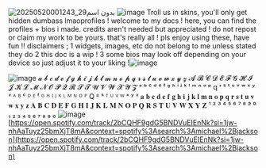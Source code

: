 ![بدون اسم29_20250520001243](https://github.com/user-attachments/assets/7b250747-729c-44b3-84ca-f480631edade)
![image](https://github.com/user-attachments/assets/cab77247-7291-480a-8aed-64c0a2dedec5)
Troll us in skins, you'll only get hidden dumbass lmaoprofiles !
welcome to my docs ! here, you can find the profiles + bios i made. credits aren't needed but appreciated ! do not repost or claim my work to be yours. that's really all ! pls enjoy using these, have fun !!
disclaimers ;
1 widgets, images, etc do not belong to me unless stated they do
2 this doc is a wip !
3 some bios may look off depending on your device so just adjust it to your liking !![image](https://github.com/user-attachments/assets/30f9d01a-5e8e-49bc-a4c3-54a46fa78928)

![image](https://github.com/user-attachments/assets/6255bc48-7d71-4e3a-88dc-ad047db369f2)
𝓪 𝓫 𝓬 𝓭 𝓮 𝓯 𝓰 𝓱 𝓲 𝓳 𝓴 𝓵 𝓶 𝓷 𝓸 𝓹 𝓺 𝓻 𝓼 𝓽 𝓾 𝓿 𝔀 𝔁 𝔂 𝔃
𝓐 𝓑 𝓒 𝓓 𝓔 𝓕 𝓖 𝓗 𝓘 𝓙 𝓚 𝓛 𝓜 𝓝 𝓞 𝓟 𝓠 𝓡 𝓢 𝓣 𝓤 𝓥 𝓦 𝓧 𝓨 𝓩
ᵃ ᵇ ᶜ ᵈ ᵉ ᶠ ᵍ ʰ ⁱ ʲ ᵏ ˡ ᵐ ⁿ ᵒ ᵖ q ʳ ˢ ᵗ ᵘ ᵛ ʷ ˣ ʸ ᶻ
ᴬ ᴮ ᶜ ᴰ ᴱ ᶠ ᴳ ᴴ ᴵ ᴶ ᴷ ᴸ ᴹ ᴺ ᴼ ᴾ Q ᴿ ˢ ᵀ ᵁ ⱽ ᵂ ˣ ʸ ᶻ
𝐚 𝐛 𝐜 𝐝 𝐞 𝐟 𝐠 𝐡 𝐢 𝐣 𝐤 𝐥 𝐦 𝐧 𝐨 𝐩 𝐪 𝐫 𝐬 𝐭 𝐮 𝐯 𝐰 𝐱 𝐲 𝐳
𝐀 𝐁 𝐂 𝐃 𝐄 𝐅 𝐆 𝐇 𝐈 𝐉 𝐊 𝐋 𝐌 𝐍 𝐎 𝐏 𝐐 𝐑 𝐒 𝐓 𝐔 𝐕 𝐖 𝐗 𝐘 𝐙
¹ ² ³ ⁴ ⁵ ⁶ ⁷ ⁸ ⁹ ⁰
₁ ₂ ₃ ₄ ₅ ₆ ₇ ₈ ₉ ₀
![image](https://github.com/user-attachments/assets/6255bc48-7d71-4e3a-88dc-ad047db369f2)
[https://open.spotify.com/track/2bCQHF9gdG5BNDVuEIEnNk?si=1jw-nhAaTuyz25bmXjT8mA&context=spotify%3Asearch%3Amichael%2Bjackson](https://open.spotify.com/track/2bCQHF9gdG5BNDVuEIEnNk?si=1jw-nhAaTuyz25bmXjT8mA&context=spotify%3Asearch%3Amichael%2Bjackson)
